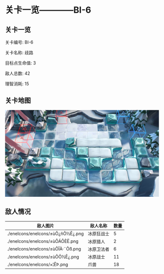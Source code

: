 # 关卡一览————BI-6


## 关卡一览

关卡编号: BI-6

关卡名称: 歧路

目标点生命值: 3

敌人总数: 42

理智消耗: 15


## 关卡地图
![BI-6](./oprMap/BI-6.png)

## 敌人情况

| 敌人图片 | 敌人名称 | 数量  |
|---------|-----|-----|
| ./eneIcons/eneIcons/±ùÔ­¿ñÕ½Ê¿.png| 冰原狂战士  |   5  |
| ./eneIcons/eneIcons/±ùÔ­ÁÔÈË.png| 冰原猎人  |   2  |
| ./eneIcons/eneIcons/±ùÔ­ÎÀ·¨Õß.png| 冰原卫法者  |   6  |
| ./eneIcons/eneIcons/±ùÔ­Õ½Ê¿.png| 冰原战士  |   11  |
| ./eneIcons/eneIcons/×¦ÊÞ.png| 爪兽  |   18  |
